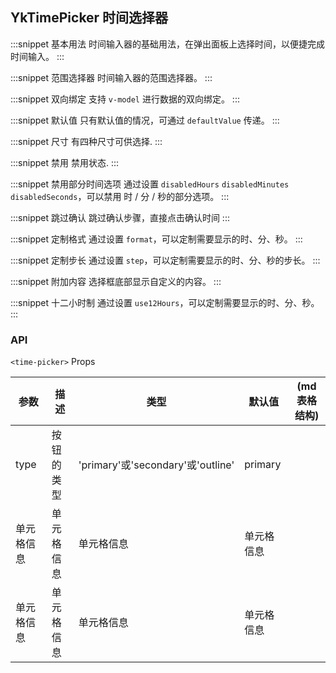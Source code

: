 ## YkTimePicker 时间选择器

:::snippet
基本用法
时间输入器的基础用法，在弹出面板上选择时间，以便捷完成时间输入。
<BasicTimePicker/>
:::

:::snippet
范围选择器
时间输入器的范围选择器。
<BasicTimePicker/>
:::

:::snippet
双向绑定
支持 `v-model` 进行数据的双向绑定。
<DoubleBind/>
:::

:::snippet
默认值
只有默认值的情况，可通过 `defaultValue` 传递。
<DefaultValue/>
:::

:::snippet
尺寸
有四种尺寸可供选择.
<SizeChoice/>
:::

:::snippet
禁用
禁用状态.
<DisabledPicker/>
:::

:::snippet
禁用部分时间选项
通过设置 `disabledHours` `disabledMinutes` `disabledSeconds`，可以禁用 时 / 分 / 秒的部分选项。
<DisabledOptions/>
:::

:::snippet
跳过确认
跳过确认步骤，直接点击确认时间
<BasicTimePicker/>
:::

:::snippet
定制格式
通过设置 `format`，可以定制需要显示的时、分、秒。
<BasicTimePicker/>
:::

:::snippet
定制步长
通过设置 `step`，可以定制需要显示的时、分、秒的步长。
<BasicTimePicker/>
:::

:::snippet
附加内容
选择框底部显示自定义的内容。
<BasicTimePicker/>
:::

:::snippet
十二小时制
通过设置 `use12Hours`，可以定制需要显示的时、分、秒。
<BasicTimePicker/>
:::

### API

`<time-picker>` Props

| 参数       | 描述       | 类型                              | 默认值     | (md 表格结构) |
| ---------- | ---------- | --------------------------------- | ---------- | ------------- |
| type       | 按钮的类型 | 'primary'或'secondary'或'outline' | primary    |
| 单元格信息 | 单元格信息 | 单元格信息                        | 单元格信息 |
| 单元格信息 | 单元格信息 | 单元格信息                        | 单元格信息 |
